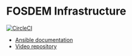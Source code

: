 # FOSDEM Infrastructure

[![CircleCI](https://circleci.com/gh/FOSDEM/infrastructure/tree/master.svg?style=svg)](https://circleci.com/gh/FOSDEM/infrastructure/tree/master)

* [Ansible documentation](ansible/README.md)
* [Video repository](https://github.com/FOSDEM/video)
